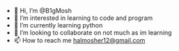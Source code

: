 - 👋 Hi, I’m @B1gMosh
- 👀 I’m interested in learning to code and program
- 🌱 I’m currently learning python
- 💞️ I’m looking to collaborate on not much as im learning
- 📫 How to reach me halmosher12@gmail.com

<!---
B1gMosh/B1gMosh is a ✨ special ✨ repository because its `README.md` (this file) appears on your GitHub profile.
You can click the Preview link to take a look at your changes.
--->
